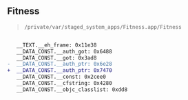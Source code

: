 ## Fitness

> `/private/var/staged_system_apps/Fitness.app/Fitness`

```diff

   __TEXT.__eh_frame: 0x11e38
   __DATA_CONST.__auth_got: 0x6488
   __DATA_CONST.__got: 0x3ad8
-  __DATA_CONST.__auth_ptr: 0x6e28
+  __DATA_CONST.__auth_ptr: 0x7470
   __DATA_CONST.__const: 0x2cee0
   __DATA_CONST.__cfstring: 0x4280
   __DATA_CONST.__objc_classlist: 0xdd8

```
